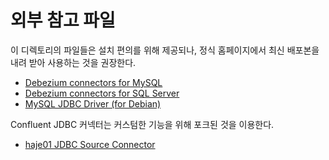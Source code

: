 # 외부 참고 파일

이 디렉토리의 파일들은 설치 편의를 위해 제공되나, 정식 홈페이지에서 최신 배포본을 내려 받아 사용하는 것을 권장한다.

- [Debezium connectors for MySQL](https://debezium.io/documentation/reference/stable/connectors/mysql.html)
- [Debezium connectors for SQL Server](https://debezium.io/documentation/reference/stable/connectors/sqlserver.html)
- [MySQL JDBC Driver (for Debian)](https://dev.mysql.com/downloads/connector/j/)


Confluent JDBC 커넥터는 커스텀한 기능을 위해 포크된 것을 이용한다.

- [haje01 JDBC Source Connector](https://github.com/haje01/kafka-connect-jdbc/releases)
